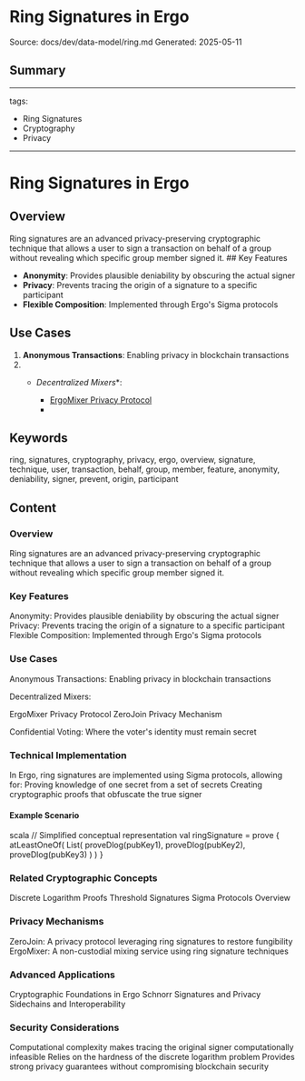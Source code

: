 # Ring Signatures in Ergo
Source: docs/dev/data-model/ring.md
Generated: 2025-05-11

## Summary
---
tags:
  - Ring Signatures
  - Cryptography
  - Privacy
---

# Ring Signatures in Ergo

## Overview

Ring signatures are an advanced privacy-preserving cryptographic technique that allows a user to sign a transaction on behalf of a group without revealing which specific group member signed it. ## Key Features

- **Anonymity**: Provides plausible deniability by obscuring the actual signer
- **Privacy**: Prevents tracing the origin of a signature to a specific participant
- **Flexible Composition**: Implemented through Ergo's Sigma protocols

## Use Cases

1. **Anonymous Transactions**: Enabling privacy in blockchain transactions
2. * *Decentralized Mixers**: 
  
      - [ErgoMixer Privacy Protocol](mixer.md)
      -

## Keywords
ring, signatures, cryptography, privacy, ergo, overview, signature, technique, user, transaction, behalf, group, member, feature, anonymity, deniability, signer, prevent, origin, participant

## Content
### Overview
Ring signatures are an advanced privacy-preserving cryptographic technique that allows a user to sign a transaction on behalf of a group without revealing which specific group member signed it.

### Key Features
Anonymity: Provides plausible deniability by obscuring the actual signer
Privacy: Prevents tracing the origin of a signature to a specific participant
Flexible Composition: Implemented through Ergo's Sigma protocols

### Use Cases
Anonymous Transactions: Enabling privacy in blockchain transactions

Decentralized Mixers: 

ErgoMixer Privacy Protocol
ZeroJoin Privacy Mechanism



Confidential Voting: Where the voter's identity must remain secret

### Technical Implementation
In Ergo, ring signatures are implemented using Sigma protocols, allowing for:
Proving knowledge of one secret from a set of secrets
Creating cryptographic proofs that obfuscate the true signer

#### Example Scenario
scala
// Simplified conceptual representation
val ringSignature = prove {
  atLeastOneOf(
    List(
      proveDlog(pubKey1),
      proveDlog(pubKey2),
      proveDlog(pubKey3)
    )
  )
}

### Related Cryptographic Concepts
Discrete Logarithm Proofs
Threshold Signatures
Sigma Protocols Overview

### Privacy Mechanisms
ZeroJoin: A privacy protocol leveraging ring signatures to restore fungibility
ErgoMixer: A non-custodial mixing service using ring signature techniques

### Advanced Applications
Cryptographic Foundations in Ergo
Schnorr Signatures and Privacy
Sidechains and Interoperability

### Security Considerations
Computational complexity makes tracing the original signer computationally infeasible
Relies on the hardness of the discrete logarithm problem
Provides strong privacy guarantees without compromising blockchain security
